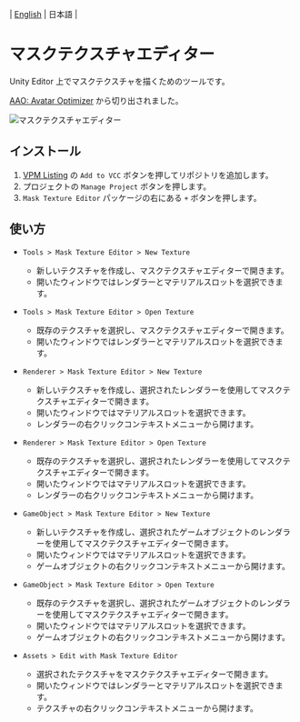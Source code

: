 | [English](README.md) | 日本語 |

# マスクテクスチャエディター
Unity Editor 上でマスクテクスチャを描くためのツールです。

[AAO: Avatar Optimizer](https://github.com/anatawa12/AvatarOptimizer) から切り出されました。

![マスクテクスチャエディター](https://github.com/user-attachments/assets/3e374d90-9a71-4de7-8cf6-eeb0a16453a3)

## インストール
1. [VPM Listing](https://vpm.nekobako.net) の `Add to VCC` ボタンを押してリポジトリを追加します。
2. プロジェクトの `Manage Project` ボタンを押します。
3. `Mask Texture Editor` パッケージの右にある `+` ボタンを押します。

## 使い方
- `Tools > Mask Texture Editor > New Texture`
  - 新しいテクスチャを作成し、マスクテクスチャエディターで開きます。
  - 開いたウィンドウではレンダラーとマテリアルスロットを選択できます。

- `Tools > Mask Texture Editor > Open Texture`
  - 既存のテクスチャを選択し、マスクテクスチャエディターで開きます。
  - 開いたウィンドウではレンダラーとマテリアルスロットを選択できます。

- `Renderer > Mask Texture Editor > New Texture`
  - 新しいテクスチャを作成し、選択されたレンダラーを使用してマスクテクスチャエディターで開きます。
  - 開いたウィンドウではマテリアルスロットを選択できます。
  - レンダラーの右クリックコンテキストメニューから開けます。

- `Renderer > Mask Texture Editor > Open Texture`
  - 既存のテクスチャを選択し、選択されたレンダラーを使用してマスクテクスチャエディターで開きます。
  - 開いたウィンドウではマテリアルスロットを選択できます。
  - レンダラーの右クリックコンテキストメニューから開けます。

- `GameObject > Mask Texture Editor > New Texture`
  - 新しいテクスチャを作成し、選択されたゲームオブジェクトのレンダラーを使用してマスクテクスチャエディターで開きます。
  - 開いたウィンドウではマテリアルスロットを選択できます。
  - ゲームオブジェクトの右クリックコンテキストメニューから開けます。

- `GameObject > Mask Texture Editor > Open Texture`
  - 既存のテクスチャを選択し、選択されたゲームオブジェクトのレンダラーを使用してマスクテクスチャエディターで開きます。
  - 開いたウィンドウではマテリアルスロットを選択できます。
  - ゲームオブジェクトの右クリックコンテキストメニューから開けます。

- `Assets > Edit with Mask Texture Editor`
  - 選択されたテクスチャをマスクテクスチャエディターで開きます。
  - 開いたウィンドウではレンダラーとマテリアルスロットを選択できます。
  - テクスチャの右クリックコンテキストメニューから開けます。
